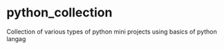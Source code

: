 # python_collection
Collection of various types of python mini projects using basics of python langag
